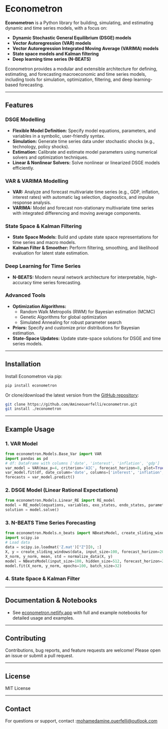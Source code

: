 # Econometron

**Econometron** is a Python library for building, simulating, and estimating dynamic and time series models, with a focus on:
- **Dynamic Stochastic General Equilibrium (DSGE) models**
- **Vector Autoregression (VAR) models**
- **Vector Autoregression Integrated Moving Average (VARIMA) models**
- **State space models and Kalman filtering**
- **Deep learning time series (N-BEATS)**

Econometron provides a modular and extensible architecture for defining, estimating, and forecasting macroeconomic and time series models, including tools for simulation, optimization, filtering, and deep learning-based forecasting.

---

## Features

### DSGE Modelling
- **Flexible Model Definition:** Specify model equations, parameters, and variables in a symbolic, user-friendly syntax.
- **Simulation:** Generate time series data under stochastic shocks (e.g., technology, policy shocks).
- **Estimation:** Calibrate and estimate model parameters using numerical solvers and optimization techniques.
- **Linear & Nonlinear Solvers:** Solve nonlinear or linearized DSGE models efficiently.

### VAR & VARIMA Modelling
- **VAR:** Analyze and forecast multivariate time series (e.g., GDP, inflation, interest rates) with automatic lag selection, diagnostics, and impulse response analysis.
- **VARIMA:** Model and forecast non-stationary multivariate time series with integrated differencing and moving average components.

### State Space & Kalman Filtering
- **State Space Models:** Build and update state space representations for time series and macro models.
- **Kalman Filter & Smoother:** Perform filtering, smoothing, and likelihood evaluation for latent state estimation.

### Deep Learning for Time Series
- **N-BEATS:** Modern neural network architecture for interpretable, high-accuracy time series forecasting.

### Advanced Tools
- **Optimization Algorithms:**
  - Random Walk Metropolis (RWM) for Bayesian estimation (MCMC)
  - Genetic Algorithms for global optimization
  - Simulated Annealing for robust parameter search
- **Priors:** Specify and customize prior distributions for Bayesian estimation.
- **State-Space Updates:** Update state-space solutions for DSGE and time series models.

---

## Installation

Install Econometron via pip:

```bash
pip install econometron
```

Or clone/download the latest version from the [GitHub repository](https://github.com/Amineouerfelli/econometron):

```bash
git clone https://github.com/Amineouerfelli/econometron.git
git install ./econometron
```

---

## Example Usage

### 1. VAR Model
```python
from econometron.Models.Base_Var import VAR
import pandas as pd
# df: DataFrame with columns ['date', 'interest', 'inflation', 'gdp']
var_model = VAR(max_p=4, criterion='AIC', forecast_horizon=8, plot=True)
var_model.fit(df, date_column='date', columns=['interest', 'inflation', 'gdp'])
forecasts = var_model.predict()
```

### 2. DSGE Model (Linear Rational Expectations)
```python
from econometron.Models.Linear_RE import RE_model
model = RE_model(equations, variables, exo_states, endo_states, parameters)
solution = model.solve()
```

### 3. N-BEATS Time Series Forecasting
```python
from econometron.Models.n_beats import NBeatsModel, create_sliding_windows, normalize_data
import scipy.io
# Load data
data = scipy.io.loadmat('Z.mat')["Z"][0, :]
X, y = create_sliding_windows(data, input_size=100, forecast_horizon=20)
X_norm, y_norm, mean, std = normalize_data(X, y)
model = NBeatsModel(input_size=100, hidden_size=512, forecast_horizon=20, stack_configs=[...])
model.fit(X_norm, y_norm, epochs=100, batch_size=32)
```

### 4. State Space & Kalman Filter

---

## Documentation & Notebooks
- See [econometron.netlify.app](https://econometron.netlify.app) with full and example notebooks for detailed usage and examples.

---

## Contributing
Contributions, bug reports, and feature requests are welcome! Please open an issue or submit a pull request.

---

## License
MIT License

---

## Contact
For questions or support, contact :[mohamedamine.ouerfelli@outlook.com](mailto:mohamedamine.ouerfelli@outlook.com)
